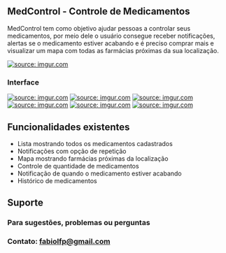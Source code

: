 ## MedControl - Controle de Medicamentos

MedControl tem como objetivo ajudar pessoas a controlar seus medicamentos, por meio dele o usuário consegue receber notificações, alertas se o medicamento estiver acabando e é preciso comprar mais e visualizar um mapa com todas as farmácias próximas da sua localização.

<a href="https://imgur.com/aqwYPmG"><img src="https://i.imgur.com/aqwYPmGm.jpg" title="source: imgur.com" /></a>

### Interface

<a href="https://imgur.com/YZZpXYM"><img src="https://i.imgur.com/YZZpXYMm.png" title="source: imgur.com" /></a> <a href="https://imgur.com/uNNYpCQ"><img src="https://i.imgur.com/uNNYpCQm.png" title="source: imgur.com" /></a> <a href="https://imgur.com/LBMGgKw"><img src="https://i.imgur.com/LBMGgKwm.png" title="source: imgur.com" /></a> <a href="https://imgur.com/bIUF3Ui"><img src="https://i.imgur.com/bIUF3Uim.png" title="source: imgur.com" /></a> <a href="https://imgur.com/OuTgML8"><img src="https://i.imgur.com/OuTgML8m.png" title="source: imgur.com" /></a> <a href="https://imgur.com/e5znmCC"><img src="https://i.imgur.com/e5znmCCm.png" title="source: imgur.com" /></a>

## Funcionalidades existentes

* Lista mostrando todos os medicamentos cadastrados
* Notificações com opção de repetição
* Mapa mostrando farmácias próximas da localização
* Controle de quantidade de medicamentos 
* Notificação de quando o medicamento estiver acabando
* Histórico de medicamentos

## Suporte

### Para sugestões, problemas ou perguntas

### Contato: fabiolfp@gmail.com
